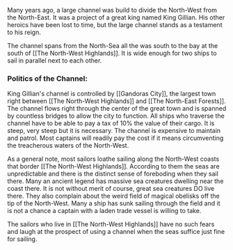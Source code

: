Many years ago, a large channel was build to divide the North-West from the North-East. It was a project of a great king named King Gillian. His other heroics have been lost to time, but the large channel stands as a testament to his reign.

The channel spans from the North-Sea all the was south to the bay at the south of [[The North-West Highlands]]. It is wide enough for two ships to sail in parallel next to each other.

### Politics of the Channel:
King Gillian's channel is controlled by [[Gandoras City]], the largest town right between [[The North-West Highlands]] and [[The North-East Forests]]. The channel flows right through the center of the great town and is spanned by countless bridges to allow the city to function. All ships who traverse the channel have to be able to pay a tax of 10% the value of their cargo. It is steep, very steep but it is necessary. The channel is expensive to maintain and patrol. Most captains will readily pay the cost if it means circumventing the treacherous waters of the North-West. 

As a general note, most sailors loathe sailing along the North-West coasts that border [[The North-West Highlands]]. According to them the seas are unpredictable and there is the distinct sense of foreboding when they sail there. Many an ancient legend has massive sea creatures dwelling near the coast there. It is not without merit of course, great sea creatures DO live there. They also complain about the weird field of magical obelisks off the tip of the North-West. Many a ship has sunk sailing through the field and it is not a chance a captain with a laden trade vessel is willing to take. 

The sailors who live in [[The North-West Highlands]] have no such fears and laugh at the prospect of using a channel when the seas suffice just fine for sailing. 